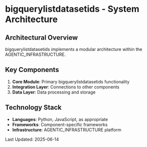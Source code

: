 # bigquerylistdatasetids - System Architecture

## Architectural Overview

bigquerylistdatasetids implements a modular architecture within the AGENTIC_INFRASTRUCTURE.

## Key Components

1. **Core Module**: Primary bigquerylistdatasetids functionality
2. **Integration Layer**: Connections to other components
3. **Data Layer**: Data processing and storage

## Technology Stack

- **Languages**: Python, JavaScript, as appropriate
- **Frameworks**: Component-specific frameworks
- **Infrastructure**: AGENTIC_INFRASTRUCTURE platform

Last Updated: 2025-06-14

